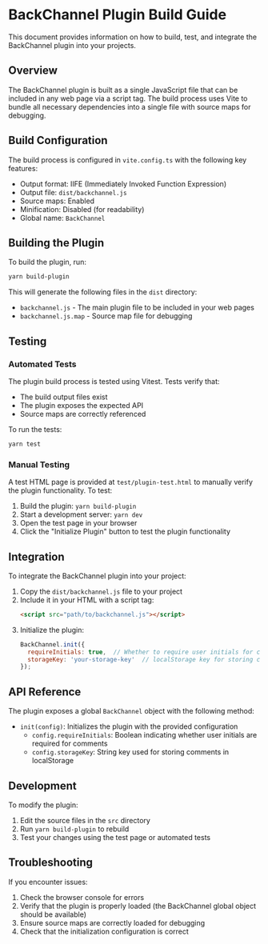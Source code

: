 # BackChannel Plugin Build Guide

This document provides information on how to build, test, and integrate the BackChannel plugin into your projects.

## Overview

The BackChannel plugin is built as a single JavaScript file that can be included in any web page via a script tag. The build process uses Vite to bundle all necessary dependencies into a single file with source maps for debugging.

## Build Configuration

The build process is configured in `vite.config.ts` with the following key features:

- Output format: IIFE (Immediately Invoked Function Expression)
- Output file: `dist/backchannel.js`
- Source maps: Enabled
- Minification: Disabled (for readability)
- Global name: `BackChannel`

## Building the Plugin

To build the plugin, run:

```bash
yarn build-plugin
```

This will generate the following files in the `dist` directory:
- `backchannel.js` - The main plugin file to be included in your web pages
- `backchannel.js.map` - Source map file for debugging

## Testing

### Automated Tests

The plugin build process is tested using Vitest. Tests verify that:
- The build output files exist
- The plugin exposes the expected API
- Source maps are correctly referenced

To run the tests:

```bash
yarn test
```

### Manual Testing

A test HTML page is provided at `test/plugin-test.html` to manually verify the plugin functionality. To test:

1. Build the plugin: `yarn build-plugin`
2. Start a development server: `yarn dev`
3. Open the test page in your browser
4. Click the "Initialize Plugin" button to test the plugin functionality

## Integration

To integrate the BackChannel plugin into your project:

1. Copy the `dist/backchannel.js` file to your project
2. Include it in your HTML with a script tag:
   ```html
   <script src="path/to/backchannel.js"></script>
   ```
3. Initialize the plugin:
   ```javascript
   BackChannel.init({
     requireInitials: true,  // Whether to require user initials for comments
     storageKey: 'your-storage-key'  // localStorage key for storing comments
   });
   ```

## API Reference

The plugin exposes a global `BackChannel` object with the following method:

- `init(config)`: Initializes the plugin with the provided configuration
  - `config.requireInitials`: Boolean indicating whether user initials are required for comments
  - `config.storageKey`: String key used for storing comments in localStorage

## Development

To modify the plugin:

1. Edit the source files in the `src` directory
2. Run `yarn build-plugin` to rebuild
3. Test your changes using the test page or automated tests

## Troubleshooting

If you encounter issues:

1. Check the browser console for errors
2. Verify that the plugin is properly loaded (the BackChannel global object should be available)
3. Ensure source maps are correctly loaded for debugging
4. Check that the initialization configuration is correct
